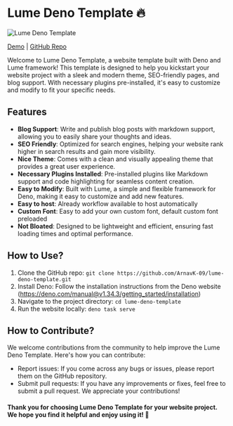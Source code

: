# Lume Deno Template 🔥

![Lume Deno Template](https://media.tenor.com/ewBiGLA19fYAAAAd/deno.gif)

[Demo](https://lume-deno-template.deno.dev/) | [GitHub Repo](https://github.com/ArnavK-09/lume-deno-template)

Welcome to Lume Deno Template, a website template built with Deno and Lume framework! This template is designed to help you kickstart your website project with a sleek and modern theme, SEO-friendly pages, and blog support. With necessary plugins pre-installed, it's easy to customize and modify to fit your specific needs.

## Features

-   **Blog Support**: Write and publish blog posts with markdown support, allowing you to easily share your thoughts and ideas.
-   **SEO Friendly**: Optimized for search engines, helping your website rank higher in search results and gain more visibility.
-   **Nice Theme**: Comes with a clean and visually appealing theme that provides a great user experience.
-   **Necessary Plugins Installed**: Pre-installed plugins like Markdown support and code highlighting for seamless content creation.
-   **Easy to Modify**: Built with Lume, a simple and flexible framework for Deno, making it easy to customize and add new features.
- **Easy to host**: Already workflow available to host automatically 
- **Custom Font**: Easy to add your own custom font, default custom font preloaded 
-   **Not Bloated**: Designed to be lightweight and efficient, ensuring fast loading times and optimal performance.

## How to Use?

1. Clone the GitHub repo: `git clone https://github.com/ArnavK-09/lume-deno-template.git`
2. Install Deno: Follow the installation instructions from the Deno website (https://deno.com/manual@v1.34.3/getting_started/installation)
3. Navigate to the project directory: `cd lume-deno-template`
4. Run the website locally: `deno task serve`

## How to Contribute?

We welcome contributions from the community to help improve the Lume Deno Template. Here's how you can contribute:

-   Report issues: If you come across any bugs or issues, please report them on the GitHub repository.
-   Submit pull requests: If you have any improvements or fixes, feel free to submit a pull request. We appreciate your contributions!

#### Thank you for choosing Lume Deno Template for your website project. We hope you find it helpful and enjoy using it! 🐢
